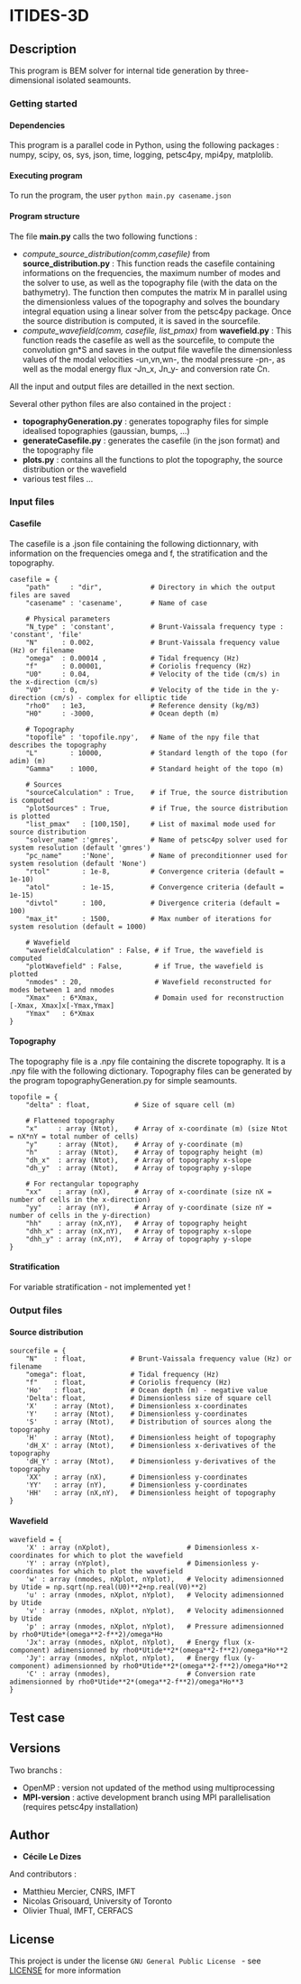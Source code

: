 # ITIDES-3D

## Description
This program is BEM solver for internal tide generation by three-dimensional isolated seamounts.

### Getting started
#### Dependencies
This program is a parallel code in Python, using the following packages : numpy, scipy, os, sys, json, time, logging, petsc4py, mpi4py, matplolib.

#### Executing program
To run the program, the user 
```python main.py casename.json```


#### Program structure
The file **main.py** calls the two following functions : 
* *compute_source_distribution(comm,casefile)* from **source_distribution.py** :
This function reads the casefile containing informations on the frequencies, the maximum number of modes and the solver to use, as well as the topography file (with the data on the bathymetry). The function then computes the matrix M in parallel using the dimensionless values of the 
topography and solves the boundary integral equation using a linear solver from the petsc4py package.
Once the source distribution is computed, it is saved in the sourcefile.
* *compute_wavefield(comm, casefile, list_pmax)*  from **wavefield.py** :
This function reads the casefile as well as the sourcefile, to compute the convolution gn*S and saves in the output file wavefile the dimensionless values
of the modal velocities -un,vn,wn-, the modal pressure -pn-, as well as the modal energy flux -Jn_x, Jn_y- and conversion rate Cn.

All the input and output files are detailled in the next section.


Several other python files are also contained in the project : 
* **topographyGeneration.py** : generates topography files for simple idealised topographies (gaussian, bumps, ...)
* **generateCasefile.py** : generates the casefile (in the json format) and the topography file
* **plots.py** : contains all the functions to plot the topography, the source distribution or the wavefield
* various test files ...


### Input files
#### Casefile
The casefile is a .json file containing the following dictionnary, with information on the frequencies omega and f, the stratification and the topography.
```
casefile = {
    "path"     : "dir",            # Directory in which the output files are saved
    "casename" : 'casename',       # Name of case

    # Physical parameters
    "N_type" : 'constant',         # Brunt-Vaissala frequency type : 'constant', 'file'
    "N"      : 0.002,              # Brunt-Vaissala frequency value (Hz) or filename
    "omega"  : 0.00014 ,           # Tidal frequency (Hz)
    "f"      : 0.00001,            # Coriolis frequency (Hz)
    "U0"     : 0.04,               # Velocity of the tide (cm/s) in the x-direction (cm/s)
    "V0"     : 0,                  # Velocity of the tide in the y-direction (cm/s) - complex for elliptic tide
    "rho0"   : 1e3,                # Reference density (kg/m3)
    "H0"     : -3000,              # Ocean depth (m)

    # Topography
    "topofile" : 'topofile.npy',   # Name of the npy file that describes the topography
    "L"        : 10000,            # Standard length of the topo (for adim) (m)
    "Gamma"    : 1000,             # Standard height of the topo (m)

    # Sources
    "sourceCalculation" : True,    # if True, the source distribution is computed
    "plotSources" : True,          # if True, the source distribution is plotted
    "list_pmax"   : [100,150],     # List of maximal mode used for source distribution
    "solver_name" :'gmres',        # Name of petsc4py solver used for system resolution (default 'gmres')
    "pc_name"     :'None',         # Name of preconditionner used for system resolution (default 'None')
    "rtol"        : 1e-8,          # Convergence criteria (default = 1e-10)
    "atol"        : 1e-15,         # Convergence criteria (default = 1e-15)
    "divtol"      : 100,           # Divergence criteria (default = 100)
    "max_it"      : 1500,          # Max number of iterations for system resolution (default = 1000)

    # Wavefield
    "wavefieldCalculation" : False, # if True, the wavefield is computed
    "plotWavefield" : False,        # if True, the wavefield is plotted
    "nmodes" : 20,                  # Wavefield reconstructed for modes between 1 and nmodes
    "Xmax"   : 6*Xmax,              # Domain used for reconstruction [-Xmax, Xmax]x[-Ymax,Ymax]
    "Ymax"   : 6*Xmax
}
```

#### Topography 
The topography file is a .npy file containing the discrete topography. It is a .npy file with the following dictionary. Topography files can be generated by the program topographyGeneration.py for simple seamounts.
```
topofile = {
    "delta" : float,           # Size of square cell (m)
    
    # Flattened topography
    "x"     : array (Ntot),    # Array of x-coordinate (m) (size Ntot = nX*nY = total number of cells)
    "y"     : array (Ntot),    # Array of y-coordinate (m)
    "h"     : array (Ntot),    # Array of topography height (m)
    "dh_x"  : array (Ntot),    # Array of topography x-slope
    "dh_y"  : array (Ntot),    # Array of topography y-slope
    
    # For rectangular topography
    "xx"    : array (nX),      # Array of x-coordinate (size nX = number of cells in the x-direction)
    "yy"    : array (nY),      # Array of y-coordinate (size nY = number of cells in the y-direction)
    "hh"    : array (nX,nY),   # Array of topography height
    "dhh_x" : array (nX,nY),   # Array of topography x-slope
    "dhh_y" : array (nX,nY),   # Array of topography y-slope
}
```

#### Stratification
For variable stratification - not implemented yet !


### Output files
#### Source distribution
```
sourcefile = { 
    "N"    : float,           # Brunt-Vaissala frequency value (Hz) or filename
    "omega": float,           # Tidal frequency (Hz)
    "f"    : float,           # Coriolis frequency (Hz)
    'Ho'   : float,           # Ocean depth (m) - negative value
    'Delta': float,           # Dimensionless size of square cell
    'X'    : array (Ntot),    # Dimensionless x-coordinates
    'Y'    : array (Ntot),    # Dimensionless y-coordinates
    'S'    : array (Ntot),    # Distribution of sources along the topography
    'H'    : array (Ntot),    # Dimensionless height of topography
    'dH_X' : array (Ntot),    # Dimensionless x-derivatives of the topography
    'dH_Y' : array (Ntot),    # Dimensionless y-derivatives of the topography
    'XX'   : array (nX),      # Dimensionless y-coordinates
    'YY'   : array (nY),      # Dimensionless y-coordinates
    'HH'   : array (nX,nY),   # Dimensionless height of topography
}
```


#### Wavefield
```
wavefield = {
    'X' : array (nXplot),                   # Dimensionless x-coordinates for which to plot the wavefield
    'Y' : array (nYplot),                   # Dimensionless y-coordinates for which to plot the wavefield
    'w' : array (nmodes, nXplot, nYplot),   # Velocity adimensionned by Utide = np.sqrt(np.real(U0)**2+np.real(V0)**2)
    'u' : array (nmodes, nXplot, nYplot),   # Velocity adimensionned by Utide
    'v' : array (nmodes, nXplot, nYplot),   # Velocity adimensionned by Utide
    'p' : array (nmodes, nXplot, nYplot),   # Pressure adimensionned by rho0*Utide*(omega**2-f**2)/omega*Ho
    'Jx': array (nmodes, nXplot, nYplot),   # Energy flux (x-component) adimensionned by rho0*Utide**2*(omega**2-f**2)/omega*Ho**2
    'Jy': array (nmodes, nXplot, nYplot),   # Energy flux (y-component) adimensionned by rho0*Utide**2*(omega**2-f**2)/omega*Ho**2
    'C' : array (nmodes),                   # Conversion rate adimensionned by rho0*Utide**2*(omega**2-f**2)/omega*Ho**3
}
```

## Test case



## Versions
Two branchs :
* OpenMP : version not updated of the method using multiprocessing
* **MPI-version** : active development branch using MPI parallelisation (requires petsc4py installation)


## Author
* **Cécile Le Dizes**

And contributors :
* Matthieu Mercier, CNRS, IMFT
* Nicolas Grisouard, University of Toronto
* Olivier Thual, IMFT, CERFACS

## License

This project is under the license ``GNU General Public License `` - see [LICENSE](LICENSE) for more information

